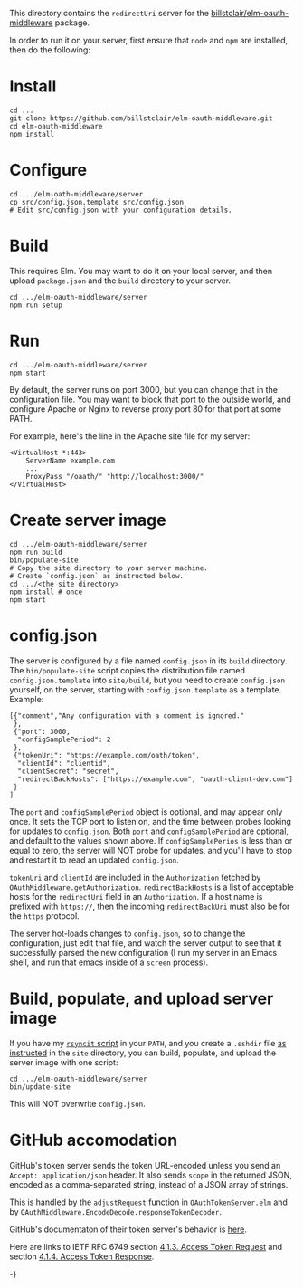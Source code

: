 This directory contains the `redirectUri` server for the [billstclair/elm-oauth-middleware](http://package.elm-lang.org/packages/billstclair/elm-oauth-middleware/latest) package.

In order to run it on your server, first ensure that `node` and `npm` are installed, then do the following:

# Install

    cd ...
    git clone https://github.com/billstclair/elm-oauth-middleware.git
    cd elm-oauth-middleware
    npm install

# Configure

    cd .../elm-oath-middleware/server
    cp src/config.json.template src/config.json
    # Edit src/config.json with your configuration details.

# Build

This requires Elm. You may want to do it on your local server, and then upload `package.json` and the `build` directory to your server.

    cd .../elm-oauth-middleware/server
    npm run setup

# Run

    cd .../elm-oauth-middleware/server
    npm start


By default, the server runs on port 3000, but you can change that in the configuration file. You may want to block that port to the outside world, and configure Apache or Nginx to reverse proxy port 80 for that port at some PATH.

For example, here's the line in the Apache site file for my server:

    <VirtualHost *:443>
        ServerName example.com
        ...
        ProxyPass "/oaath/" "http://localhost:3000/"
    </VirtualHost>

# Create server image

    cd .../elm-oauth-middleware/server
    npm run build
    bin/populate-site
    # Copy the site directory to your server machine.
    # Create `config.json` as instructed below.
    cd .../<the site directory>
    npm install # once
    npm start

# config.json

The server is configured by a file named `config.json` in its `build` directory. The `bin/populate-site` script copies the distribution file named `config.json.template` into `site/build`, but you need to create `config.json` yourself, on the server, starting with `config.json.template` as a template. Example:

    [{"comment","Any configuration with a comment is ignored."
     },
     {"port": 3000,
      "configSamplePeriod": 2
     },
     {"tokenUri": "https://example.com/oath/token",
      "clientId": "clientid",
      "clientSecret": "secret",
      "redirectBackHosts": ["https://example.com", "oauth-client-dev.com"]
     }
    ]
    
The `port` and `configSamplePeriod` object is optional, and may appear only once. It sets the TCP port to listen on, and the time between probes looking for updates to `config.json`. Both `port` and `configSamplePeriod` are optional, and default to the values shown above. If `configSamplePerios` is less than or equal to zero, the server will NOT probe for updates, and you'll have to stop and restart it to read an updated `config.json`.

`tokenUri` and `clientId` are included in the `Authorization` fetched by `OAuthMiddleware.getAuthorization`. `redirectBackHosts` is a list of acceptable hosts for the `redirectUri` field in an `Authorization`. If a host name is prefixed with `https://`, then the incoming `redirectBackUri` must also be for the `https` protocol.

The server hot-loads changes to `config.json`, so to change the configuration, just edit that file, and watch the server output to see that it successfully parsed the new configuration (I run my server in an Emacs shell, and run that emacs inside of a `screen` process). 
    
# Build, populate, and upload server image

If you have my [`rsyncit` script](https://github.com/billstclair/wws-scripts/blob/master/bin/rsyncit) in your `PATH`, and you create a `.sshdir` file [as instructed](https://github.com/billstclair/wws-scripts#rsyncit) in the `site` directory, you can build, populate, and upload the server image with one script:

    cd .../elm-oauth-middleware/server
    bin/update-site

This will NOT overwrite `config.json`.

# GitHub accomodation

GitHub's token server sends the token URL-encoded unless you send an `Accept: application/json` header. It also sends `scope` in the returned JSON, encoded as a comma-separated string, instead of a JSON array of strings.

This is handled by the `adjustRequest` function in `OAuthTokenServer.elm` and by `OAuthMiddleware.EncodeDecode.responseTokenDecoder`.

GitHub's documentaton of their token server's behavior is [here](https://developer.github.com/apps/building-oauth-apps/authorization-options-for-oauth-apps/#response).

Here are links to IETF RFC 6749 section [4.1.3. Access Token Request](https://tools.ietf.org/html/rfc6749#section-4.1.3) and section [4.1.4. Access Token Response](https://tools.ietf.org/html/rfc6749#section-4.1.4).

-}
